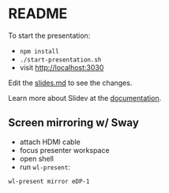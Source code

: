# README

To start the presentation:

- `npm install`
- `./start-presentation.sh`
- visit <http://localhost:3030>

Edit the [slides.md](./slides.md) to see the changes.

Learn more about Slidev at the [documentation](https://sli.dev/).

## Screen mirroring w/ Sway

- attach HDMI cable
- focus presenter workspace
- open shell
- run `wl-present`:

```bash
wl-present mirror eDP-1
```
